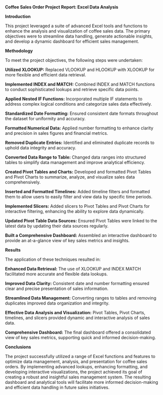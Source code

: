 **Coffee Sales Order Project Report: Excel Data Analysis**

**Introduction**

This project leveraged a suite of advanced Excel tools and functions to enhance the analysis and visualization of coffee sales data. The primary objectives were to streamline data handling, generate actionable insights, and develop a dynamic dashboard for efficient sales management.

**Methodology**

To meet the project objectives, the following steps were undertaken:

**Utilized XLOOKUP:** Replaced VLOOKUP and HLOOKUP with XLOOKUP for more flexible and efficient data retrieval.

**Implemented INDEX and MATCH:** Combined INDEX and MATCH functions to conduct sophisticated lookups and retrieve specific data points.

**Applied Nested IF Functions:** Incorporated multiple IF statements to address complex logical conditions and categorize sales data effectively.

**Standardized Date Formatting:** Ensured consistent date formats throughout the dataset for uniformity and accuracy.

**Formatted Numerical Data:** Applied number formatting to enhance clarity and precision in sales figures and financial metrics.

**Removed Duplicate Entries:** Identified and eliminated duplicate records to uphold data integrity and accuracy.

**Converted Data Range to Table:** Changed data ranges into structured tables to simplify data management and improve analytical efficiency.

**Created Pivot Tables and Charts:** Developed and formatted Pivot Tables and Pivot Charts to summarize, analyze, and visualize sales data comprehensively.

**Inserted and Formatted Timelines:** Added timeline filters and formatted them to allow users to easily filter and view data by specific time periods.

**Implemented Slicers:** Added slicers to Pivot Tables and Pivot Charts for interactive filtering, enhancing the ability to explore data dynamically.

**Updated Pivot Table Data Sources:** Ensured Pivot Tables were linked to the latest data by updating their data sources regularly.

**Built a Comprehensive Dashboard:** Assembled an interactive dashboard to provide an at-a-glance view of key sales metrics and insights.

**Results**

The application of these techniques resulted in:

**Enhanced Data Retrieval:** The use of XLOOKUP and INDEX MATCH facilitated more accurate and flexible data lookups.

**Improved Data Clarity:** Consistent date and number formatting ensured clear and precise presentation of sales information.

**Streamlined Data Management:** Converting ranges to tables and removing duplicates improved data organization and integrity.

**Effective Data Analysis and Visualization:** Pivot Tables, Pivot Charts, timelines, and slicers provided dynamic and interactive analysis of sales data.

**Comprehensive Dashboard:** The final dashboard offered a consolidated view of key sales metrics, supporting quick and informed decision-making.

**Conclusions**

The project successfully utilized a range of Excel functions and features to optimize data management, analysis, and presentation for coffee sales orders. By implementing advanced lookups, enhancing formatting, and developing interactive visualizations, the project achieved its goal of creating a robust and insightful sales management system. The resulting dashboard and analytical tools will facilitate more informed decision-making and efficient data handling in future sales initiatives.
